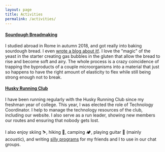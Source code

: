 ```yaml
---
layout: page
title: Activities
permalink: /activities/
---
```


#### [Sourdough Breadmaking](http://breadcrumbs.samwolfson.com)
I studied abroad in Rome in autumn 2018, and got really into baking sourdough bread. I even [wrote a blog about it!](http://breadcrumbs.samwolfson.com). I love the "magic" of the yeast in the starter creating gas bubbles in the gluten that allow the bread to rise and become soft and airy. The whole process is a crazy coincidence of trapping the byproducts of a couple microorganisms into a material that just so happens to have the right amount of elasticity to flex while still being strong enough not to break. 

<h4><a href="http://dawgs.run" target="_blank">Husky Running Club</a></h4>
I have been running regularly with the Husky Running Club since my freshman year of college. This year, I was elected the role of Technology Coordinator. I help to manage the technology resources of the club, including our website. I also serve as a run leader, showing new members our routes and ensuring that nobody gets lost.

I also enjoy skiing ⛷, hiking 🌲, camping 🏕, playing guitar 🎸 (mainly acoustic), and writing <a href="https://github.com/terabyte128/braintrust-bot-rails" target="_blank">silly programs</a> for my friends and I to use in our chat groups.

